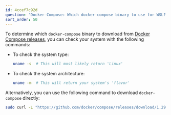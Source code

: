 ```yaml
---
id: 4ccef7c92d
question: 'Docker-Compose: Which docker-compose binary to use for WSL?'
sort_order: 50
---
```


To determine which `docker-compose` binary to download from [Docker Compose releases](https://github.com/docker/compose/releases), you can check your system with the following commands:

- To check the system type:

  ```bash
  uname -s  # This will most likely return 'Linux'
  ```

- To check the system architecture:

  ```bash
  uname -m  # This will return your system's 'flavor'
  ```

Alternatively, you can use the following command to download `docker-compose` directly:

```bash
sudo curl -L "https://github.com/docker/compose/releases/download/1.29.2/docker-compose-$(uname -s)-$(uname -m)" -o /usr/local/bin/docker-compose
```